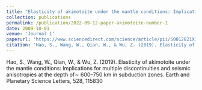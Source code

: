 ```yaml
---
title: "Elasticity of akimotoite under the mantle conditions: Implications for multiple discontinuities and seismic anisotropies at the depth of∼ 600–750 km in subduction zones"
collection: publications
permalink: /publication/2022-09-12-paper-akimotoite-number-1
date: 2009-10-01
venue: 'Journal 1'
paperurl: 'https://www.sciencedirect.com/science/article/pii/S0012821X19305229'
citation: 'Hao, S., Wang, W., Qian, W., & Wu, Z. (2019). Elasticity of akimotoite under the mantle conditions: Implications for multiple discontinuities and seismic anisotropies at the depth of∼ 600–750 km in subduction zones. Earth and Planetary Science Letters, 528, 115830.'
---
```

Hao, S., Wang, W., Qian, W., & Wu, Z. (2019). Elasticity of akimotoite under the mantle conditions: Implications for multiple discontinuities and seismic anisotropies at the depth of∼ 600–750 km in subduction zones. Earth and Planetary Science Letters, 528, 115830
